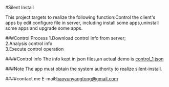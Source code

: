 ﻿#Silent Install

This project targets to realize the following function:Control the client's apps by edit configure file in server,
including install some apps,uninstall some apps and upgrade some apps. 

###Control Process
1.Download control info from server;<br>
2.Analysis control info<br>
3.Execute control operation<br>

####Control Info
The info kept in json files,an actual demo is [control_1.json](https://github.com/seek4/SilentInstall_AndroidTV/blob/master/control_1.json)<br>

###Note
The app must obtain the system authority to realize silent-install. 


####contact me
E-mail:haoyunyangtong@gmail.com
